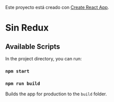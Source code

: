 Este proyecto está creado con [Create React App](https://github.com/facebook/create-react-app).

# Sin Redux

## Available Scripts
In the project directory, you can run:

### `npm start`

### `npm run build`

Builds the app for production to the `build` folder.<br />
